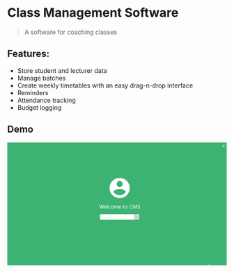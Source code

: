 # Class Management Software

> A software for coaching classes

## Features:
* Store student and lecturer data
* Manage batches
* Create weekly timetables with an easy drag-n-drop interface
* Reminders
* Attendance tracking
* Budget logging

## Demo
![Demo](./Screenshots/Demo.gif)
